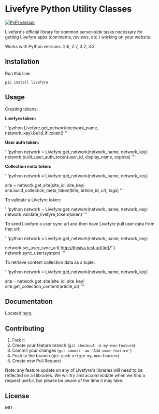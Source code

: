 # Livefyre Python Utility Classes
[![PyPI version](https://badge.fury.io/py/livefyre.png)](http://badge.fury.io/py/livefyre)

Livefyre's official library for common server-side tasks necessary for getting Livefyre apps (comments, reviews, etc.) working on your website.

Works with Python versions: 2.6, 2.7, 3.2, 3.3

## Installation

Run this line:

    pip install livefyre

## Usage

Creating tokens:

**Livefyre token:**

'''python
Livefyre.get_network(network_name, network_key).build_lf_token()
'''

**User auth token:**

'''python
network = Livefyre.get_network(network_name, network_key)
network.build_user_auth_token(user_id, display_name, expires)
'''

**Collection meta token:**

'''python
network = Livefyre.get_network(network_name, network_key)

site = network.get_site(site_id, site_key)
site.build_collection_meta_token(title, article_id, url, tags)
'''

To validate a Livefyre token:

'''python
network = Livefyre.get_network(network_name, network_key)
network.validate_livefyre_token(token)
'''

To send Livefyre a user sync url and then have Livefyre pull user data from that url:

'''python
network = Livefyre.get_network(network_name, network_key)

network.set_user_sync_url('http://thisisa.test.url/{id}/'')
network.sync_user(system)
'''

To retrieve content collection data as a tuple:

'''python
network = Livefyre.get_network(network_name, network_key)

site = network.get_site(site_id, site_key)
site.get_collection_content(article_id)
'''

## Documentation

Located [here](http://answers.livefyre.com/libraries).

## Contributing

1. Fork it
2. Create your feature branch (`git checkout -b my-new-feature`)
3. Commit your changes (`git commit -am 'Add some feature'`)
4. Push to the branch (`git push origin my-new-feature`)
5. Create new Pull Request

Note: any feature update on any of Livefyre's libraries will need to be reflected on all libraries. We will try and accommodate when we find a request useful, but please be aware of the time it may take.

## License

MIT